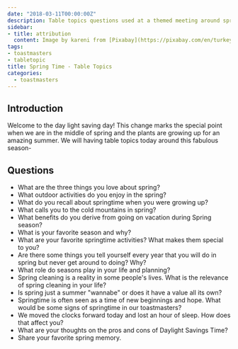 ```yaml
---
date: "2018-03-11T00:00:00Z"
description: Table topics questions used at a themed meeting around spring.
sidebar:
- title: attribution
  content: Image by kareni from [Pixabay](https://pixabay.com/en/turkey-nature-landscape-ka%C3%A7kars-3048299/)
tags:
- toastmasters
- tabletopic
title: Spring Time - Table Topics
categories:
  - toastmasters
---
```


## Introduction

Welcome to the day light saving day! This change marks the special point when we are in the middle of spring and the plants are growing up for an amazing summer. We will having table topics today around this fabulous season-

## Questions

* What are the three things you love about spring?
* What outdoor activities do you enjoy in the spring?
* What do you recall about springtime when you were growing up?
* What calls you to the cold mountains in spring?  
* What benefits do you derive from going on vacation during Spring season?
* What is your favorite season and why?
* What are your favorite springtime activities? What makes them special to you?
* Are there some things you tell yourself every year that you will do in spring but never get around to doing? Why?
* What role do seasons play in your life and planning?
* Spring cleaning is a reality in some people's lives. What is the relevance of spring cleaning in your life?
* Is spring just a summer "wannabe" or does it have a value all its own?
* Springtime is often seen as a time of new beginnings and hope. What would be some signs of springtime in our toastmasters?
* We moved the clocks forward today and lost an hour of sleep. How does that affect you?
* What are your thoughts on the pros and cons of Daylight Savings Time?
* Share your favorite spring memory.
